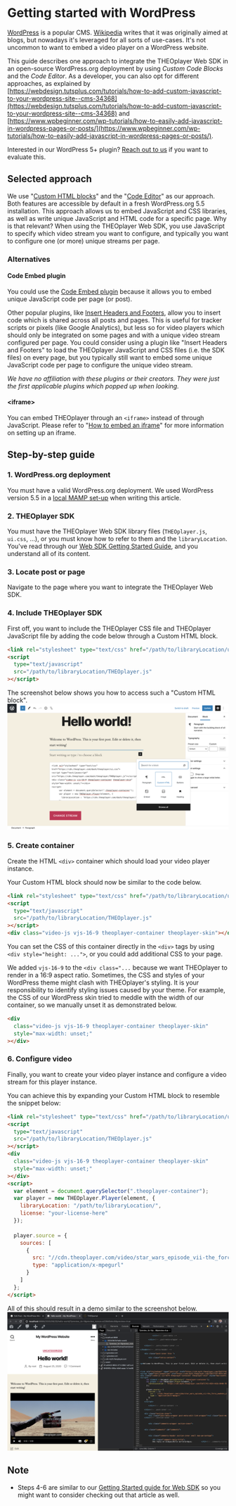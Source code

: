 # Getting started with WordPress

[WordPress](https://wordpress.org/) is a popular CMS. [Wikipedia](https://en.wikipedia.org/wiki/WordPress) writes that it was originally aimed at blogs,
but nowadays it's leveraged for all sorts of use-cases. It's not uncommon to want to embed a video player on a WordPress website.

This guide describes one approach to integrate the THEOplayer Web SDK in an open-source WordPress.org deployment by using _Custom Code Blocks_ and the _Code Editor_.
As a developer, you can also opt for different approaches, as explained by [https://webdesign.tutsplus.com/tutorials/how-to-add-custom-javascript-to-your-wordpress-site--cms-34368](https://webdesign.tutsplus.com/tutorials/how-to-add-custom-javascript-to-your-wordpress-site--cms-34368) and [https://www.wpbeginner.com/wp-tutorials/how-to-easily-add-javascript-in-wordpress-pages-or-posts/](https://www.wpbeginner.com/wp-tutorials/how-to-easily-add-javascript-in-wordpress-pages-or-posts/).

Interested in our WordPress 5+ plugin? [Reach out to us](https://www.theoplayer.com/contact) if you want to evaluate this.

## Selected approach

We use "[Custom HTML blocks](https://wordpress.com/support/wordpress-editor/blocks/custom-html-block/)" and the "[Code Editor](https://wordpress.com/support/editors/)" as our approach. Both features are accessible by default in a fresh WordPress.org 5.5 installation.
This approach allows us to embed JavaScript and CSS libraries, as well as write unique JavaScript and HTML code for a specific page. Why is that relevant?
When using the THEOplayer Web SDK, you use JavaScript to specify which video stream you want to configure, and typically you want to configure one (or more) unique streams per page.

### Alternatives

#### Code Embed plugin

You could use the [Code Embed plugin](https://wordpress.org/plugins/simple-embed-code/#description) because it allows you to embed unique JavaScript code per page (or post).

Other popular plugins, like [Insert Headers and Footers](https://wordpress.org/plugins/insert-headers-and-footers/), allow you to insert code which
is shared across all posts and pages. This is useful for tracker scripts or pixels (like Google Analytics), but less so for video players which should
only be integrated on some pages and with a unique video stream configured per page.
You could consider using a plugin like "Insert Headers and Footers" to load the THEOplayer JavaScript and CSS files (i.e. the SDK files) on every page,
but you typically still want to embed some unique JavaScript code per page to configure the unique video stream.

_We have no affiliation with these plugins or their creators. They were just the first applicable plugins which popped up when looking._

#### \<iframe\>

You can embed THEOplayer through an `<iframe>` instead of through JavaScript.
Please refer to "[How to embed an iframe](../../01-sdks/01-web/03-how-can-we-embed-iframe.mdx)" for more information on setting up an iframe.

## Step-by-step guide

### 1. WordPress.org deployment

You must have a valid WordPress.org deployment. We used WordPress version 5.5 in a [local MAMP set-up](https://skillcrush.com/blog/install-wordpress-mac/) when writing this article.

### 2. THEOplayer SDK

You must have the THEOplayer Web SDK library files (`THEOplayer.js`, `ui.css`, ...),
or you must know how to refer to them and the `libraryLocation`. You've read through our [Web SDK Getting Started Guide](../../../getting-started/01-sdks/01-web/00-getting-started.mdx),
and you understand all of its content.

### 3. Locate post or page

Navigate to the page where you want to integrate the THEOplayer Web SDK.

### 4. Include THEOplayer SDK

First off, you want to include the THEOplayer CSS file and THEOplayer JavaScript file by adding the code below through a Custom HTML block.

```html
<link rel="stylesheet" type="text/css" href="/path/to/libraryLocation/ui.css" />
<script
  type="text/javascript"
  src="/path/to/libraryLocation/THEOplayer.js"
></script>
```

The screenshot below shows you how to access such a "Custom HTML block".
![WordPress Custom HTML](../../../assets/img/wordpress-custom-html.png "WordPres Custom HTML")

### 5. Create container

Create the HTML `<div>` container which should load your video player instance.

Your Custom HTML block should now be similar to the code below.

```html
<link rel="stylesheet" type="text/css" href="/path/to/libraryLocation/ui.css" />
<script
  type="text/javascript"
  src="/path/to/libraryLocation/THEOplayer.js"
></script>
<div class="video-js vjs-16-9 theoplayer-container theoplayer-skin"></div>
```

You can set the CSS of this container directly in the `<div>` tags by using `<div style="height: ...">`, or you could
add additional CSS to your page.

We added `vjs-16-9` to the `<div class="...` because we want THEOplayer to render in a 16:9 aspect ratio.
Sometimes, the CSS and styles of your WordPress theme might clash with THEOplayer's styling. It is your responsibility to
identify styling issues caused by your theme. For example, the CSS of our WordPress skin tried to meddle with the width
of our container, so we manually unset it as demonstrated below.

```html
<div
  class="video-js vjs-16-9 theoplayer-container theoplayer-skin"
  style="max-width: unset;"
></div>
```

### 6. Configure video

Finally, you want to create your video player instance and configure a video stream for this player instance.

You can achieve this by expanding your Custom HTML block to resemble the snippet below:

```html
<link rel="stylesheet" type="text/css" href="/path/to/libraryLocation/ui.css" />
<script
  type="text/javascript"
  src="/path/to/libraryLocation/THEOplayer.js"
></script>
<div
  class="video-js vjs-16-9 theoplayer-container theoplayer-skin"
  style="max-width: unset;"
></div>
<script>
  var element = document.querySelector(".theoplayer-container");
  var player = new THEOplayer.Player(element, {
    libraryLocation: "/path/to/libraryLocation/",
    license: "your-license-here"
  });

  player.source = {
    sources: [
      {
        src: "//cdn.theoplayer.com/video/star_wars_episode_vii-the_force_awakens_official_comic-con_2015_reel_(2015)/index.m3u8",
        type: "application/x-mpegurl"
      }
    ]
  };
</script>
```

All of this should result in a demo similar to the screenshot below.
![WordPress Demo Screenshot](../../../assets/img/wordpress-demo-screenshot.png "WordPres Demo Screenshot")

## Note

<!--
* A 4' video walk-through is available at [https://demo.theoplayer.com/test-your-stream-with-statistics?url=https://content.uplynk.com/98550a2350ee4bfa8eeea6d54e40e096.m3u8](https://demo.theoplayer.com/test-your-stream-with-statistics?url=https://content.uplynk.com/98550a2350ee4bfa8eeea6d54e40e096.m3u8).
-->

- Steps 4-6 are similar to our [Getting Started guide for Web SDK](../../../getting-started/01-sdks/01-web/00-getting-started.mdx) so you might want to consider checking out that article as well.
